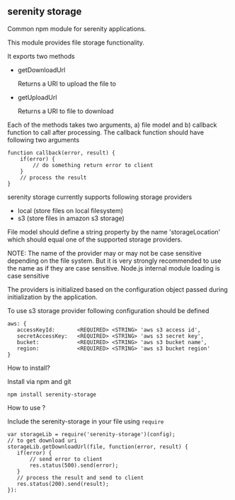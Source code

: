 serenity storage
---

Common npm module for serenity applications.

This module provides file storage functionality.

It exports two methods

- getDownloadUrl

  Returns a URI to upload the file to

- getUploadUrl

  Returns a URI to file to download


Each of the methods takes two arguments, a) file model and b) callback function to call after processing. The callback function should have following two arguments

```
function callback(error, result) {
    if(error) {
        // do something return error to client
    }
    // process the result
}
```

serenity storage currently supports following storage providers

- local (store files on local filesystem)
- s3 (store files in amazon s3 storage)

File model should define a string property by the name 'storageLocation' which should equal one of the supported storage providers.

NOTE: The name of the provider may or may not be case sensitive depending on the file system. But it is very strongly recommended to use the name as if they are case sensitive. Node.js internal module loading is case sensitive

The providers is initialized based on the configuration object passed during initialization by the application.

To use s3 storage provider following configuration should be defined

```
aws: {
   accessKeyId:       <REQUIRED> <STRING> 'aws s3 access id',
   secretAccessKey:   <REQUIRED> <STRING> 'aws s3 secret key',
   bucket:            <REQUIRED> <STRING> 'aws s3 bucket name',
   region:            <REQUIRED> <STRING> 'aws s3 bucket region'
}
 ```

 How to install?

 Install via npm and git

 ```
 npm install serenity-storage
 ```

 How to use ?

 Include the serenity-storage in your file using ```require```
 ```
 var storageLib = require('serenity-storage')(config);
 // to get download uri
 storageLib.getDownloadUrl(file, function(error, result) {
    if(error) {
        // send error to client
        res.status(500).send(error);
    }
    // process the result and send to client
    res.status(200).send(result);
 }):
 ```
